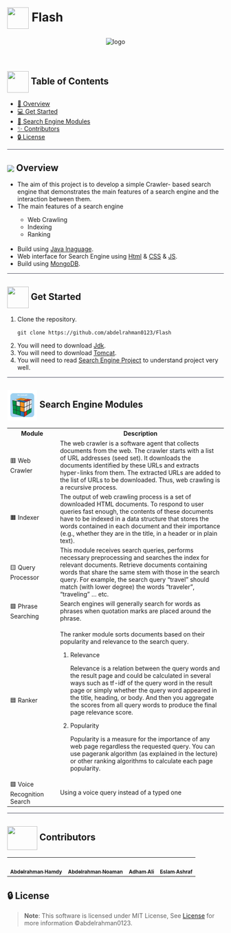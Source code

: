 <div align= >

# <img align=center width=50px height=50px src="https://media0.giphy.com/media/CVrs76nnBvU7azfTLj/giphy.gif?cid=ecf05e47om1y68g5als66xi5mn32ui6gk2g8wpnv145ag265&rid=giphy.gif&ct=s"> Flash

</div>
<p align="center">
   <img align="center" height="450px"  src="https://user-images.githubusercontent.com/71986226/185804922-31aa1626-c1a1-4a92-a5eb-cba79cf6ab5b.jpg" alt="logo">
</p>

<p align="center"> 
    <br> 
</p>

## <img align= center width=50px height=50px src="https://thumbs.gfycat.com/HeftyDescriptiveChimneyswift-size_restricted.gif"> Table of Contents

- <a href ="#about"> 📙 Overview</a>
- <a href ="#Started"> 💻 Get Started</a>
- <a href ="#Work"> 🧱 Search Engine Modules </a>
- <a href ="#Contributors"> ✨ Contributors</a>
- <a href ="#License"> 🔒 License</a>
<hr style="background-color: #4b4c60"></hr>

<a id = "about"></a>

## <img align="center"  height =50px src="https://user-images.githubusercontent.com/71986226/154076110-1233d7a8-92c2-4d79-82c1-30e278aa518a.gif"> Overview

<ul>
<li> The aim of this project is to develop a simple Crawler- based search engine that demonstrates the main features of a search engine
and the interaction between them.</li>
<li> The main features of a search engine</li>
<ul>
<li> Web Crawling</li>
<li> Indexing</li> 
<li> Ranking</li>
</ul>
<br>
<li> Build using <a href="https://en.wikipedia.org/wiki/Java_(programming_language)">Java lnaguage</a>.</li>
<li>  Web interface  for  Search Engine  using <a href="https://en.wikipedia.org/wiki/HTML">Html</a> & <a href="https://en.wikipedia.org/wiki/CSS">CSS</a> & <a href="https://en.wikipedia.org/wiki/JavaScript">JS</a>.</li>

<li> Build using <a href="https://en.wikipedia.org/wiki/MongoDB">MongoDB</a>.</li>
</ul>
<hr style="background-color: #4b4c60"></hr>
<a id = "Started"></a>

## <img  align= center width=50px height=50px src="https://c.tenor.com/HgX89Yku5V4AAAAi/to-the-moon.gif"> Get Started

<ol>
<li>Clone the repository.

<br>

```
git clone https://github.com/abdelrahman0123/Flash
```

</li>
<li> You will need to download <a href="https://www.oracle.com/java/technologies/downloads/">Jdk</a>. </li>
<li> You will need to download <a href="https://tomcat.apache.org/download-90.cgi">Tomcat</a>. </li>
<li> You will need to read <a href="https://github.com/abdelrahman0123/Flash/blob/main/Search%20Engine%20Project%20.pdf">Search Engine Project</a> to understand project very well. </li>
</ol>
<hr style="background-color: #4b4c60"></hr>
<a id = "Work"></a>

## <img align= center width=70px height=70px src="https://raw.githubusercontent.com/EslamAsHhraf/EslamAsHhraf/main/images/skills.gif"> Search Engine Modules

<table align="left;">
<tr>
<th width=23%>Module</th>
<th>Description</th>
</tr>
<tr>
<td>🟥 Web Crawler</td>
<td>The web crawler is a software agent that collects documents from the web. The crawler starts with a list of URL addresses (seed set). It downloads the documents identified by these URLs and extracts hyper-links from them. The extracted URLs are added to the list of URLs to be downloaded. Thus, web crawling is a recursive process.</td>
</tr>
<tr>
<td>🟧 Indexer</td>
<td>The output of web crawling process is a set of downloaded HTML documents. To respond to user queries fast enough, the contents of these documents have to be indexed in a data structure that stores the words contained in each document and their importance (e.g., whether they are in the title, in a header or in plain text).</td>
</tr>
<tr>
<td> 🟨 Query Processor</td>
<td>This module receives search queries, performs necessary preprocessing and searches the index for relevant documents. Retrieve documents containing words that share the same stem with those in the search query. For example, the search query “travel” should match (with lower degree) the words “traveler”, “traveling” … etc.</td>
</tr>
<tr>
<td>🟩 Phrase Searching</td>
<td>Search engines will generally search for words as phrases when quotation marks are placed around the phrase.</td>
</tr>
<tr>
<td>🟦 Ranker</td>
<td>
<p>The ranker module sorts documents based on their popularity and relevance to the search query.
</p>
<ol>
<li>Relevance</li>
<p>Relevance is a relation between the query words and the result page and could be calculated in several ways such as tf-idf of the query word in the result page or simply whether the query word appeared in the title, heading, or body. And then you aggregate the scores from all query words to produce the final page relevance score.</p>
<li>Popularity</li>
<p>Popularity is a measure for the importance of any web page regardless the requested query. You can use pagerank algorithm (as explained in the lecture) or other ranking algorithms to calculate each page popularity.</p>
</ol>
</td>
</tr>
<tr>
<td>🟪 Voice Recognition Search</td>
<td>Using a voice query instead of a typed one</td>
</tr>
</table>
<hr style="background-color: #4b4c60"></hr>

## <img  align="center" width= 70px height =55px src="https://media0.giphy.com/media/Xy702eMOiGGPzk4Zkd/giphy.gif?cid=ecf05e475vmf48k83bvzye3w2m2xl03iyem3tkuw2krpkb7k&rid=giphy.gif&ct=s"> Contributors <a id ="Contributors"></a>

<table align="center" >
  <tr>
    <td align="center"><a href="https://github.com/abdelrahman0123"><img src="https://avatars.githubusercontent.com/u/67989900?v=4" width="150;" alt=""/><br /><sub><b>Abdelrahman Hamdy</b></sub></a><br /></td>
       <td align="center"><a href="https://github.com/AbdelrahmanNoaman"><img src="https://avatars.githubusercontent.com/u/76150639?v=4" width="150;" alt=""/><br /><sub><b>Abdelrahman Noaman</b></sub></a><br /></td>
     <td align="center"><a href="https://github.com/AdhamAliAbdelAal" ><img src="https://avatars.githubusercontent.com/u/83884426?v=4" width="150;" alt=""/><br /><sub><b>Adham Ali</b></sub></a><br />
    </td>
     <td align="center"><a href="https://github.com/EslamAsHhraf"><img src="https://avatars.githubusercontent.com/u/71986226?v=4" width="150;" alt=""/><br /><sub><b>Eslam Ashraf</b></sub></a><br /></td>
  </tr>
</table>

<a id ="License"></a>

## 🔒 License

> **Note**: This software is licensed under MIT License, See [License](https://github.com/abdelrahman0123/Flash/blob/main/LICENSE) for more information ©abdelrahman0123.
